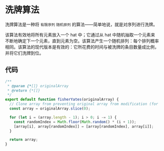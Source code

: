 # 洗牌算法

洗牌算法是一种将 `有限序列` `随机排列` 的算法——简单地说，就是对序列进行洗牌。

该算法有效地将所有元素放入一个 hat 中；它通过从 hat 中随机抽取一个元素来不断地确定下一个元素，直到元素为空。该算法产生一个随机排列：每个排列概率相同。该算法的现代版本是有效的：它所花费的时间与被洗牌的条目数量成比例，并将它们洗牌到位。

## 代码

```javascript
/**
 * @param {*[]} originalArray
 * @return {*[]}
 */
export default function fisherYates(originalArray) {
  // Clone array from preventing original array from modification (for testing purpose).
  const array = originalArray.slice(0);

  for (let i = (array.length - 1); i > 0; i -= 1) {
    const randomIndex = Math.floor(Math.random() * (i + 1));
    [array[i], array[randomIndex]] = [array[randomIndex], array[i]];
  }

  return array;
}
```

